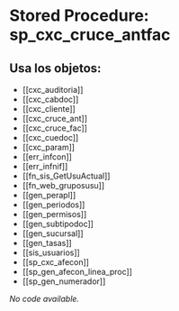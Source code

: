 # Stored Procedure: sp_cxc_cruce_antfac

## Usa los objetos:
- [[cxc_auditoria]]
- [[cxc_cabdoc]]
- [[cxc_cliente]]
- [[cxc_cruce_ant]]
- [[cxc_cruce_fac]]
- [[cxc_cuedoc]]
- [[cxc_param]]
- [[err_infcon]]
- [[err_infnif]]
- [[fn_sis_GetUsuActual]]
- [[fn_web_gruposusu]]
- [[gen_perapl]]
- [[gen_periodos]]
- [[gen_permisos]]
- [[gen_subtipodoc]]
- [[gen_sucursal]]
- [[gen_tasas]]
- [[sis_usuarios]]
- [[sp_cxc_afecon]]
- [[sp_gen_afecon_linea_proc]]
- [[sp_gen_numerador]]

*No code available.*
